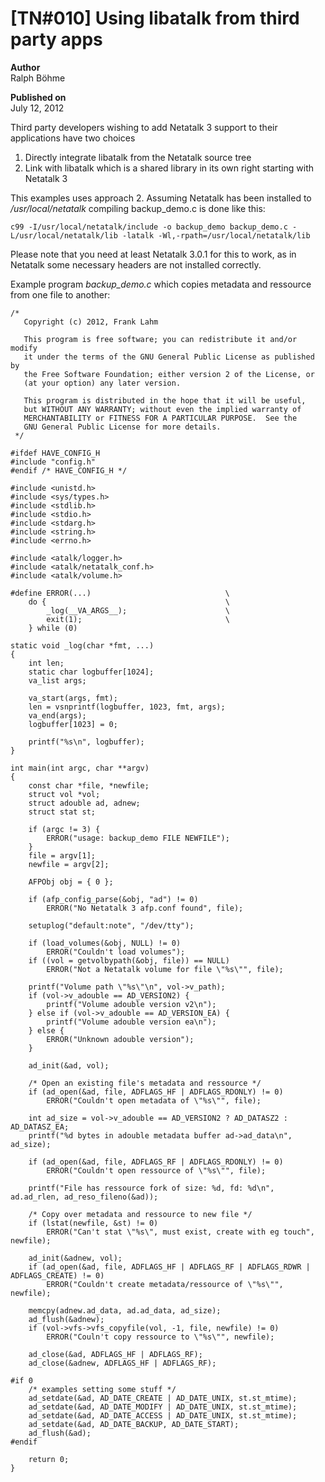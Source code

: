 # \[TN#010\] Using libatalk from third party apps

**Author**  
Ralph Böhme

**Published on**  
July 12, 2012

Third party developers wishing to add Netatalk 3 support to their
applications have two choices

1.  Directly integrate libatalk from the Netatalk source tree
2.  Link with libatalk which is a shared library in its own right
    starting with Netatalk 3

This examples uses approach 2. Assuming Netatalk has been installed to
*/usr/local/netatalk* compiling backup_demo.c is done like this:

    c99 -I/usr/local/netatalk/include -o backup_demo backup_demo.c -L/usr/local/netatalk/lib -latalk -Wl,-rpath=/usr/local/netatalk/lib

Please note that you need at least Netatalk 3.0.1 for this to work, as
in Netatalk some necessary headers are not installed correctly.

Example program *backup_demo.c* which copies metadata and ressource from
one file to another:

    /*
       Copyright (c) 2012, Frank Lahm 

       This program is free software; you can redistribute it and/or modify
       it under the terms of the GNU General Public License as published by
       the Free Software Foundation; either version 2 of the License, or
       (at your option) any later version.

       This program is distributed in the hope that it will be useful,
       but WITHOUT ANY WARRANTY; without even the implied warranty of
       MERCHANTABILITY or FITNESS FOR A PARTICULAR PURPOSE.  See the
       GNU General Public License for more details.
     */

    #ifdef HAVE_CONFIG_H
    #include "config.h"
    #endif /* HAVE_CONFIG_H */

    #include <unistd.h>
    #include <sys/types.h>
    #include <stdlib.h>
    #include <stdio.h>
    #include <stdarg.h>
    #include <string.h>
    #include <errno.h>

    #include <atalk/logger.h>
    #include <atalk/netatalk_conf.h>
    #include <atalk/volume.h>

    #define ERROR(...)                              \
        do {                                        \
            _log(__VA_ARGS__);                      \
            exit(1);                                \
        } while (0)

    static void _log(char *fmt, ...)
    {
        int len;
        static char logbuffer[1024];
        va_list args;

        va_start(args, fmt);
        len = vsnprintf(logbuffer, 1023, fmt, args);
        va_end(args);
        logbuffer[1023] = 0;

        printf("%s\n", logbuffer);
    }

    int main(int argc, char **argv)
    {
        const char *file, *newfile;
        struct vol *vol;
        struct adouble ad, adnew;
        struct stat st;

        if (argc != 3) {
            ERROR("usage: backup_demo FILE NEWFILE");
        }
        file = argv[1];
        newfile = argv[2];

        AFPObj obj = { 0 };

        if (afp_config_parse(&obj, "ad") != 0)
            ERROR("No Netatalk 3 afp.conf found", file);

        setuplog("default:note", "/dev/tty");

        if (load_volumes(&obj, NULL) != 0)
            ERROR("Couldn't load volumes");
        if ((vol = getvolbypath(&obj, file)) == NULL)
            ERROR("Not a Netatalk volume for file \"%s\"", file);

        printf("Volume path \"%s\"\n", vol->v_path);
        if (vol->v_adouble == AD_VERSION2) {
            printf("Volume adouble version v2\n");
        } else if (vol->v_adouble == AD_VERSION_EA) {
            printf("Volume adouble version ea\n");
        } else {
            ERROR("Unknown adouble version");
        }

        ad_init(&ad, vol);

        /* Open an existing file's metadata and ressource */
        if (ad_open(&ad, file, ADFLAGS_HF | ADFLAGS_RDONLY) != 0)
            ERROR("Couldn't open metadata of \"%s\"", file);

        int ad_size = vol->v_adouble == AD_VERSION2 ? AD_DATASZ2 : AD_DATASZ_EA;
        printf("%d bytes in adouble metadata buffer ad->ad_data\n", ad_size);

        if (ad_open(&ad, file, ADFLAGS_RF | ADFLAGS_RDONLY) != 0)
            ERROR("Couldn't open ressource of \"%s\"", file);

        printf("File has ressource fork of size: %d, fd: %d\n", ad.ad_rlen, ad_reso_fileno(&ad));

        /* Copy over metadata and ressource to new file */
        if (lstat(newfile, &st) != 0)
            ERROR("Can't stat \"%s\", must exist, create with eg touch", newfile);

        ad_init(&adnew, vol);
        if (ad_open(&ad, file, ADFLAGS_HF | ADFLAGS_RF | ADFLAGS_RDWR | ADFLAGS_CREATE) != 0)
            ERROR("Couldn't create metadata/ressource of \"%s\"", newfile);

        memcpy(adnew.ad_data, ad.ad_data, ad_size);
        ad_flush(&adnew);
        if (vol->vfs->vfs_copyfile(vol, -1, file, newfile) != 0)
            ERROR("Couln't copy ressource to \"%s\"", newfile);

        ad_close(&ad, ADFLAGS_HF | ADFLAGS_RF);
        ad_close(&adnew, ADFLAGS_HF | ADFLAGS_RF);

    #if 0
        /* examples setting some stuff */
        ad_setdate(&ad, AD_DATE_CREATE | AD_DATE_UNIX, st.st_mtime);
        ad_setdate(&ad, AD_DATE_MODIFY | AD_DATE_UNIX, st.st_mtime);
        ad_setdate(&ad, AD_DATE_ACCESS | AD_DATE_UNIX, st.st_mtime);
        ad_setdate(&ad, AD_DATE_BACKUP, AD_DATE_START);
        ad_flush(&ad);
    #endif

        return 0;
    }
